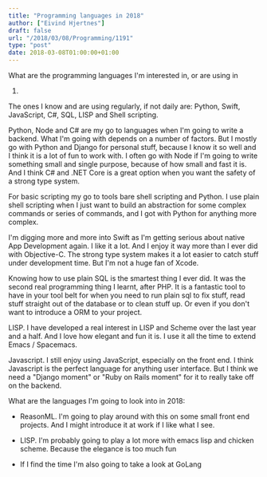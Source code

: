 ```yaml
---
title: "Programming languages in 2018"
author: ["Eivind Hjertnes"]
draft: false
url: "/2018/03/08/Programming/1191"
type: "post"
date: 2018-03-08T01:00:00+01:00
---
```


What are the programming languages I'm interested in, or are using in

1.

The ones I know and are using regularly, if not daily are: Python,
Swift, JavaScript, C#, SQL, LISP and Shell scripting.

Python, Node and C# are my go to languages when I'm going to write a
backend. What I'm going with depends on a number of factors. But I
mostly go with Python and Django for personal stuff, because I know it
so well and I think it is a lot of fun to work with. I often go with
Node if I'm going to write something small and single purpose, because
of how small and fast it is. And I think C# and .NET Core is a great
option when you want the safety of a strong type system.

For basic scripting my go to tools bare shell scripting and Python. I
use plain shell scripting when I just want to build an abstraction for
some complex commands or series of commands, and I got with Python for
anything more complex.

I'm digging more and more into Swift as I'm getting serious about native
App Development again. I like it a lot. And I enjoy it way more than I
ever did with Objective-C. The strong type system makes it a lot easier
to catch stuff under development time. But I'm not a huge fan of Xcode.

Knowing how to use plain SQL is the smartest thing I ever did. It was
the second real programming thing I learnt, after PHP. It is a fantastic
tool to have in your tool belt for when you need to run plain sql to fix
stuff, read stuff straight out of the database or to clean stuff up. Or
even if you don't want to introduce a ORM to your project.

LISP. I have developed a real interest in LISP and Scheme over the last
year and a half. And I love how elegant and fun it is. I use it all the
time to extend Emacs / Spacemacs.

Javascript. I still enjoy using JavaScript, especially on the front end.
I think Javascript is the perfect language for anything user interface.
But I think we need a "Django moment" or "Ruby on Rails moment" for it
to really take off on the backend.

What are the languages I'm going to look into in 2018:

-   ReasonML. I'm going to play around with this on some small front end
    projects. And I might introduce it at work if I like what I see.

-   LISP. I'm probably going to play a lot more with emacs lisp and
    chicken scheme. Because the elegance is too much fun

-   If I find the time I'm also going to take a look at GoLang
